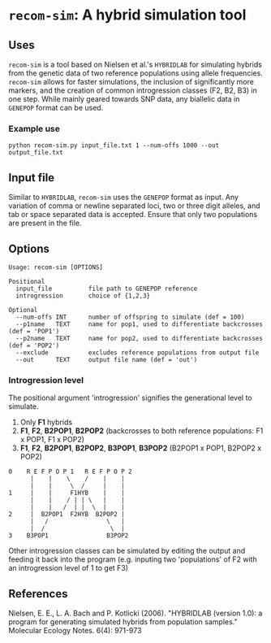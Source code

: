 # `recom-sim`: A hybrid simulation tool

## Uses

`recom-sim` is a tool based on Nielsen et al.'s `HYBRIDLAB` for simulating hybrids from the genetic data of two reference populations using allele frequencies. `recom-sim` allows for faster simulations, the inclusion of significantly more markers, and the creation of common introgression classes (F2, B2, B3) in one step. While mainly geared towards SNP data, any biallelic data in `GENEPOP` format can be used.

### Example use

```python recom-sim.py input_file.txt 1 --num-offs 1000 --out output_file.txt```

## Input file

Similar to `HYBRIDLAB`, `recom-sim` uses the `GENEPOP` format as input. Any variation of comma or newline separated loci, two or three digit alleles, and tab or space separated data is accepted. Ensure that only two populations are present in the file.

## Options
```
Usage: recom-sim [OPTIONS]

Positional
  input_file          file path to GENEPOP reference
  introgression       choice of {1,2,3}

Optional
  --num-offs INT      number of offspring to simulate (def = 100)
  --p1name   TEXT     name for pop1, used to differentiate backcrosses (def = 'POP1')
  --p2name   TEXT     name for pop2, used to differentiate backcrosses (def = 'POP2')
  --exclude           excludes reference populations from output file
  --out      TEXT     output file name (def = 'out')
  ```

### Introgression level

The positional argument 'introgression' signifies the generational level to simulate.

1. Only **F1** hybrids
2. **F1**, **F2**, **B2POP1**, **B2POP2** (backcrosses to both reference populations: F1 x POP1, F1 x POP2)
3. **F1**, **F2**, **B2POP1**, **B2POP2**, **B3POP1**, **B3POP2** (B2POP1 x POP1, B2POP2 x POP2)

```
0    R E F P O P 1   R E F P O P 2
      |    |    \    /    |    |
      |    |     \  /     |    |
1     |    |     F1HYB    |    |
      |    |    / | | \   |    |
      |    |   /  | |  \  |    |
2     |  B2POP1  F2HYB  B2POP2 |
      |   /                \   |
      |  /                  \  |
3    B3POP1                B3POP2
```

Other introgression classes can be simulated by editing the output and feeding it back into the program (e.g. inputing two 'populations' of F2 with an introgression level of 1 to get F3)

## References
Nielsen, E. E., L. A. Bach and P. Kotlicki (2006). "HYBRIDLAB (version 1.0): a program for generating simulated hybrids from population samples." Molecular Ecology Notes. 6(4): 971-973
